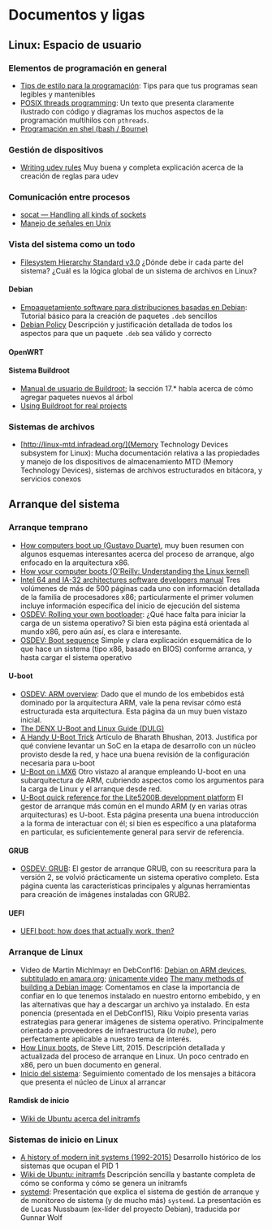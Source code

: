 # Documentos y ligas

## Linux: Espacio de usuario

### Elementos de programación en general
- [Tips de estilo para la programación](./doc/tips_programacion.pdf):
  Tips para que tus programas sean legibles y mantenibles
- [POSIX threads programming](https://computing.llnl.gov/tutorials/pthreads/):
  Un texto que presenta claramente ilustrado con código y diagramas
  los muchos aspectos de la programación multihilos con `pthreads`.
- [Programación en shel (bash / Bourne)](./doc/tut_shell.pdf)

### Gestión de dispositivos
- [Writing udev rules](http://reactivated.net/writing_udev_rules.html)
  Muy buena y completa explicación acerca de la creación de reglas
  para udev

### Comunicación entre procesos

- [socat — Handling all kinds of sockets](http://www.dest-unreach.org/socat/doc/linuxwochen2007-socat.pdf)
- [Manejo de señales en Unix](./doc/senales.pdf)

### Vista del sistema como un todo

- [Filesystem Hierarchy Standard v3.0](http://refspecs.linuxfoundation.org/FHS_3.0/fhs-3.0.pdf)
  ¿Dónde debe ir cada parte del sistema? ¿Cuál es la lógica global de
  un sistema de archivos en Linux?

#### Debian
- [Empaquetamiento software para distribuciones basadas en Debian](./doc/paquetes_deb.pdf):
  Tutorial básico para la creación de paquetes `.deb` sencillos
- [Debian Policy](https://www.debian.org/doc/debian-policy/)
  Descripción y justificación detallada de todos los aspectos para que
  un paquete `.deb` sea válido y correcto

#### OpenWRT

#### Sistema Buildroot

- [Manual de usuario de Buildroot](https://buildroot.uclibc.org/downloads/manual/manual.html);
  la sección 17.* habla acerca de cómo agregar paquetes nuevos al árbol
- [Using Buildroot for real projects](http://elinux.org/images/2/2a/Using-buildroot-real-project.pdf)

### Sistemas de archivos

- [http://linux-mtd.infradead.org/](Memory Technology Devices
  subsystem for Linux): Mucha documentación relativa a las propiedades
  y manejo de los dispositivos de almacenamiento MTD (Memory
  Technology Devices), sistemas de archivos estructurados en bitácora,
  y servicios conexos

## Arranque del sistema

### Arranque temprano

- [How computers boot up (Gustavo Duarte)](http://duartes.org/gustavo/blog/post/how-computers-boot-up/),
  muy buen resumen con algunos esquemas interesantes acerca del
  proceso de arranque, algo enfocado en la arquitectura x86.
- [How your computer boots (O'Reilly: Understanding the Linux kernel)](http://www.linuxdevcenter.com/pub/a/linux/excerpts/linux_kernel/how_computer_boots.html)
- [Intel 64 and IA-32 architectures software developers manual](https://www-ssl.intel.com/content/www/us/en/processors/architectures-software-developer-manuals.html)
  Tres volúmenes de más de 500 páginas cada uno con información
  detallada de la familia de procesadores x86; particularmente el
  primer volumen incluye información específica del inicio de
  ejecución del sistema
- [OSDEV: Rolling your own bootloader](http://wiki.osdev.org/Rolling_Your_Own_Bootloader):
  ¿Qué hace falta para iniciar la carga de un sistema operativo? Si
  bien esta página está orientada al mundo x86, pero aún así, es clara
  e interesante.
- [OSDEV: Boot sequence](http://wiki.osdev.org/Boot_Sequence)
  Simple y clara explicación esquemática de lo que hace un sistema
  (tipo x86, basado en BIOS) conforme arranca, y hasta cargar el
  sistema operativo

#### U-boot
- [OSDEV: ARM overview](http://wiki.osdev.org/ARM_Overview): Dado que
  el mundo de los embebidos está dominado por la arquitectura ARM,
  vale la pena revisar cómo está estructurada esta arquitectura. Esta
  página da un muy buen vistazo inicial.
- [The DENX U-Boot and Linux Guide (DULG)](http://www.denx.de/wiki/DULG/WebHome)
- [A Handy U-Boot Trick](https://www.linuxjournal.com/content/handy-u-boot-trick)
  Artículo de Bharath Bhushan, 2013. Justifica por qué conviene
  levantar un SoC en la etapa de desarrollo con un núcleo provisto
  desde la red, y hace una buena revisión de la configuración
  necesaria para u-boot
- [U-Boot on i.MX6](https://boundarydevices.com/u-boot-on-i-mx6/) Otro
  vistazo al aranque empleando U-boot en una subarquitectura de ARM,
  cubriendo aspectos como los argumentos para la carga de Linux y el
  arranque desde red.
- [U-Boot quick reference for the Lite5200B development platform](https://www.lysator.liu.se/~kjell-e/embedded/U-boot-quick-reference-LITE5200BUBPG.pdf)
  El gestor de arranque más común en el mundo ARM (y en varias otras
  arquitecturas) es U-boot. Esta página presenta una buena
  introducción a la forma de interactuar con él; si bien es
  específico a una plataforma en particular, es suficientemente
  general para servir de referencia.

#### GRUB
- [OSDEV: GRUB](http://wiki.osdev.org/GRUB): El gestor de arranque
  GRUB, con su reescritura para la versión 2, se volvió prácticamente
  un sistema operativo completo. Esta página cuenta las
  características principales y algunas herramientas para creación de
  imágenes instaladas con GRUB2.

#### UEFI
- [UEFI boot: how does that actually work, then?](https://www.happyassassin.net/2014/01/25/uefi-boot-how-does-that-actually-work-then/)

### Arranque de Linux

- Video de Martin Michlmayr en DebConf16:
  [Debian on ARM devices, subtitulado en amara.org](http://www.amara.org/en/videos/ITAyeVQIwOPr/info/debian_on_arm_devices_2webm/?tab=video);
  [únicamente video](http://meetings-archive.debian.net/pub/debian-meetings/2016/debconf16/Debian_on_ARM_devices_2.webm)
  [The many methods of building a Debian image](http://people.linaro.org/~riku.voipio/debian-images/#/):
  Comentamos en clase la importancia de confiar en lo que tenemos
  instalado en nuestro entorno embebido, y en las alternativas que hay
  a descargar un archivo ya instalado. En esta ponencia (presentada en
  el DebConf15), Riku Voipio presenta varias estrategias para generar
  imágenes de sistema operativo. Principalmente orientado a
  proveedores de infraestructura (*la nube*), pero perfectamente
  aplicable a nuestro tema de interés.
- [How Linux boots](http://troubleshooters.com/linux/diy/howboot.htm),
  de Steve Litt, 2015. Descripción detallada y actualizada del proceso
  de arranque en Linux. Un poco centrado en x86, pero un buen
  documento en general.
- [Inicio del sistema](./doc/proceso_arranque_kernel.pdf): Seguimiento
  comentado de los mensajes a bitácora que presenta el núcleo de Linux
  al arrancar

#### Ramdisk de inicio

- [Wiki de Ubuntu acerca del initramfs](https://wiki.ubuntu.com/Initramfs)

### Sistemas de inicio en Linux

- [A history of modern init systems (1992-2015)](http://blog.darknedgy.net/technology/2015/09/05/0/)
  Desarrollo histórico de los sistemas que ocupan el PID 1
- [Wiki de Ubuntu: initramfs](https://wiki.ubuntu.com/Initramfs)
  Descripción sencilla y bastante completa de cómo se conforma y cómo
  se genera un initramfs
- [systemd](./doc/systemd.es.pdf): Presentación que explica el sistema
  de gestión de arranque y de monitoreo de sistema (y de mucho más)
  `systemd`. La presentación es de Lucas Nussbaum (ex-líder del
  proyecto Debian), traducida por Gunnar Wolf
